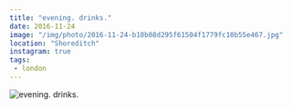```yaml
---
title: "evening. drinks."
date: 2016-11-24
image: "/img/photo/2016-11-24-b10b08d295f61504f1779fc10b55e467.jpg"
location: "Shoreditch"
instagram: true
tags:
 - london
---
```


![evening. drinks.](/img/photo/2016-11-24-b10b08d295f61504f1779fc10b55e467.jpg)

